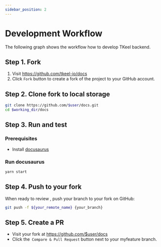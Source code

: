 ```yaml
---
sidebar_position: 2
---
```


# Development Workflow

The following graph shows the workflow how to develop TKeel backend.

## Step 1. Fork

1. Visit https://github.com/tkeel-io/docs
2. Click `Fork` button to create a fork of the project to your GitHub account.

## Step 2. Clone fork to local storage


```bash
git clone https://github.com/$user/docs.git
cd $working_dir/docs
```

## Step 3. Run and test

### Prerequisites

* Install [docusaurus](https://docusaurus.io/zh-CN/docs/installation#running-the-development-server)


### Run docusaurus

```bash
yarn start
```

## Step 4. Push to your fork

When ready to review , push your branch to your fork on GitHub:

```bash
git push -f ${your_remote_name} {your_branch} 
```

## Step 5. Create a PR

- Visit your fork at https://github.com/$user/docs
- Click the` Compare & Pull Request` button next to your myfeature branch.


